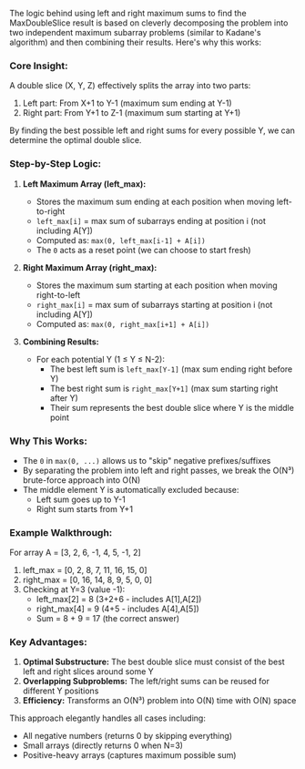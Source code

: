 The logic behind using left and right maximum sums to find the MaxDoubleSlice result is based on cleverly decomposing the problem into two independent maximum subarray problems (similar to Kadane's algorithm) and then combining their results. Here's why this works:

### Core Insight:
A double slice (X, Y, Z) effectively splits the array into two parts:
1. Left part: From X+1 to Y-1 (maximum sum ending at Y-1)
2. Right part: From Y+1 to Z-1 (maximum sum starting at Y+1)

By finding the best possible left and right sums for every possible Y, we can determine the optimal double slice.

### Step-by-Step Logic:

1. **Left Maximum Array (left_max):**
   - Stores the maximum sum ending at each position when moving left-to-right
   - `left_max[i]` = max sum of subarrays ending at position i (not including A[Y])
   - Computed as: `max(0, left_max[i-1] + A[i])`
   - The `0` acts as a reset point (we can choose to start fresh)

2. **Right Maximum Array (right_max):**
   - Stores the maximum sum starting at each position when moving right-to-left
   - `right_max[i]` = max sum of subarrays starting at position i (not including A[Y])
   - Computed as: `max(0, right_max[i+1] + A[i])`

3. **Combining Results:**
   - For each potential Y (1 ≤ Y ≤ N-2):
     - The best left sum is `left_max[Y-1]` (max sum ending right before Y)
     - The best right sum is `right_max[Y+1]` (max sum starting right after Y)
     - Their sum represents the best double slice where Y is the middle point

### Why This Works:
- The `0` in `max(0, ...)` allows us to "skip" negative prefixes/suffixes
- By separating the problem into left and right passes, we break the O(N³) brute-force approach into O(N)
- The middle element Y is automatically excluded because:
  - Left sum goes up to Y-1
  - Right sum starts from Y+1

### Example Walkthrough:
For array A = [3, 2, 6, -1, 4, 5, -1, 2]

1. left_max = [0, 2, 8, 7, 11, 16, 15, 0]
2. right_max = [0, 16, 14, 8, 9, 5, 0, 0]
3. Checking at Y=3 (value -1):
   - left_max[2] = 8 (3+2+6 - includes A[1],A[2])
   - right_max[4] = 9 (4+5 - includes A[4],A[5])
   - Sum = 8 + 9 = 17 (the correct answer)

### Key Advantages:
1. **Optimal Substructure:** The best double slice must consist of the best left and right slices around some Y
2. **Overlapping Subproblems:** The left/right sums can be reused for different Y positions
3. **Efficiency:** Transforms an O(N³) problem into O(N) time with O(N) space

This approach elegantly handles all cases including:
- All negative numbers (returns 0 by skipping everything)
- Small arrays (directly returns 0 when N=3)
- Positive-heavy arrays (captures maximum possible sum)